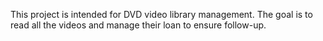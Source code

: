 This project is intended for DVD video library management.
The goal is to read all the videos and manage their loan to ensure follow-up.
